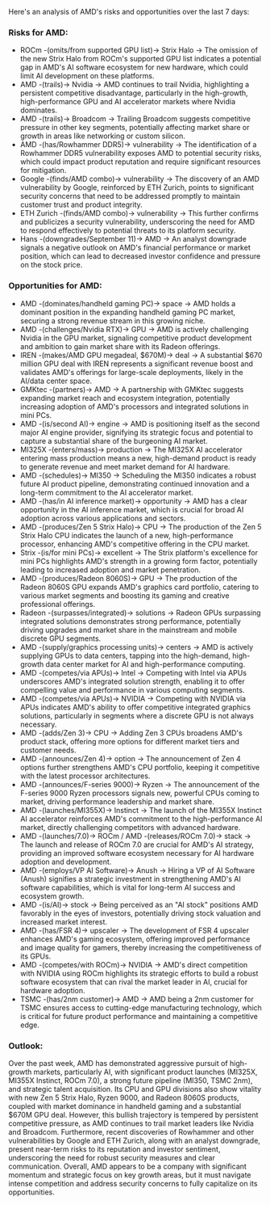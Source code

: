 Here's an analysis of AMD's risks and opportunities over the last 7 days:

### Risks for AMD:

-   ROCm -(omits/from supported GPU list)-> Strix Halo → The omission of the new Strix Halo from ROCm's supported GPU list indicates a potential gap in AMD's AI software ecosystem for new hardware, which could limit AI development on these platforms.
-   AMD -(trails)-> Nvidia → AMD continues to trail Nvidia, highlighting a persistent competitive disadvantage, particularly in the high-growth, high-performance GPU and AI accelerator markets where Nvidia dominates.
-   AMD -(trails)-> Broadcom → Trailing Broadcom suggests competitive pressure in other key segments, potentially affecting market share or growth in areas like networking or custom silicon.
-   AMD -(has/Rowhammer DDR5)-> vulnerability → The identification of a Rowhammer DDR5 vulnerability exposes AMD to potential security risks, which could impact product reputation and require significant resources for mitigation.
-   Google -(finds/AMD combo)-> vulnerability → The discovery of an AMD vulnerability by Google, reinforced by ETH Zurich, points to significant security concerns that need to be addressed promptly to maintain customer trust and product integrity.
-   ETH Zurich -(finds/AMD combo)-> vulnerability → This further confirms and publicizes a security vulnerability, underscoring the need for AMD to respond effectively to potential threats to its platform security.
-   Hans -(downgrades/September 11)-> AMD → An analyst downgrade signals a negative outlook on AMD's financial performance or market position, which can lead to decreased investor confidence and pressure on the stock price.

### Opportunities for AMD:

-   AMD -(dominates/handheld gaming PC)-> space → AMD holds a dominant position in the expanding handheld gaming PC market, securing a strong revenue stream in this growing niche.
-   AMD -(challenges/Nvidia RTX)-> GPU → AMD is actively challenging Nvidia in the GPU market, signaling competitive product development and ambition to gain market share with its Radeon offerings.
-   IREN -(makes/AMD GPU megadeal, $670M)-> deal → A substantial $670 million GPU deal with IREN represents a significant revenue boost and validates AMD's offerings for large-scale deployments, likely in the AI/data center space.
-   GMKtec -(partners)-> AMD → A partnership with GMKtec suggests expanding market reach and ecosystem integration, potentially increasing adoption of AMD's processors and integrated solutions in mini PCs.
-   AMD -(is/second AI)-> engine → AMD is positioning itself as the second major AI engine provider, signifying its strategic focus and potential to capture a substantial share of the burgeoning AI market.
-   MI325X -(enters/mass)-> production → The MI325X AI accelerator entering mass production means a new, high-demand product is ready to generate revenue and meet market demand for AI hardware.
-   AMD -(schedules)-> MI350 → Scheduling the MI350 indicates a robust future AI product pipeline, demonstrating continued innovation and a long-term commitment to the AI accelerator market.
-   AMD -(has/in AI inference market)-> opportunity → AMD has a clear opportunity in the AI inference market, which is crucial for broad AI adoption across various applications and sectors.
-   AMD -(produces/Zen 5 Strix Halo)-> CPU → The production of the Zen 5 Strix Halo CPU indicates the launch of a new, high-performance processor, enhancing AMD's competitive offering in the CPU market.
-   Strix -(is/for mini PCs)-> excellent → The Strix platform's excellence for mini PCs highlights AMD's strength in a growing form factor, potentially leading to increased adoption and market penetration.
-   AMD -(produces/Radeon 8060S)-> GPU → The production of the Radeon 8060S GPU expands AMD's graphics card portfolio, catering to various market segments and boosting its gaming and creative professional offerings.
-   Radeon -(surpasses/integrated)-> solutions → Radeon GPUs surpassing integrated solutions demonstrates strong performance, potentially driving upgrades and market share in the mainstream and mobile discrete GPU segments.
-   AMD -(supply/graphics processing units)-> centers → AMD is actively supplying GPUs to data centers, tapping into the high-demand, high-growth data center market for AI and high-performance computing.
-   AMD -(competes/via APUs)-> Intel → Competing with Intel via APUs underscores AMD's integrated solution strength, enabling it to offer compelling value and performance in various computing segments.
-   AMD -(competes/via APUs)-> NVIDIA → Competing with NVIDIA via APUs indicates AMD's ability to offer competitive integrated graphics solutions, particularly in segments where a discrete GPU is not always necessary.
-   AMD -(adds/Zen 3)-> CPU → Adding Zen 3 CPUs broadens AMD's product stack, offering more options for different market tiers and customer needs.
-   AMD -(announces/Zen 4)-> option → The announcement of Zen 4 options further strengthens AMD's CPU portfolio, keeping it competitive with the latest processor architectures.
-   AMD -(announces/F-series 9000)-> Ryzen → The announcement of the F-series 9000 Ryzen processors signals new, powerful CPUs coming to market, driving performance leadership and market share.
-   AMD -(launches/MI355X)-> Instinct → The launch of the MI355X Instinct AI accelerator reinforces AMD's commitment to the high-performance AI market, directly challenging competitors with advanced hardware.
-   AMD -(launches/7.0)-> ROCm / AMD -(releases/ROCm 7.0)-> stack → The launch and release of ROCm 7.0 are crucial for AMD's AI strategy, providing an improved software ecosystem necessary for AI hardware adoption and development.
-   AMD -(employs/VP AI Software)-> Anush → Hiring a VP of AI Software (Anush) signifies a strategic investment in strengthening AMD's AI software capabilities, which is vital for long-term AI success and ecosystem growth.
-   AMD -(is/AI)-> stock → Being perceived as an "AI stock" positions AMD favorably in the eyes of investors, potentially driving stock valuation and increased market interest.
-   AMD -(has/FSR 4)-> upscaler → The development of FSR 4 upscaler enhances AMD's gaming ecosystem, offering improved performance and image quality for gamers, thereby increasing the competitiveness of its GPUs.
-   AMD -(competes/with ROCm)-> NVIDIA → AMD's direct competition with NVIDIA using ROCm highlights its strategic efforts to build a robust software ecosystem that can rival the market leader in AI, crucial for hardware adoption.
-   TSMC -(has/2nm customer)-> AMD → AMD being a 2nm customer for TSMC ensures access to cutting-edge manufacturing technology, which is critical for future product performance and maintaining a competitive edge.

### Outlook:

Over the past week, AMD has demonstrated aggressive pursuit of high-growth markets, particularly AI, with significant product launches (MI325X, MI355X Instinct, ROCm 7.0), a strong future pipeline (MI350, TSMC 2nm), and strategic talent acquisition. Its CPU and GPU divisions also show vitality with new Zen 5 Strix Halo, Ryzen 9000, and Radeon 8060S products, coupled with market dominance in handheld gaming and a substantial $670M GPU deal. However, this bullish trajectory is tempered by persistent competitive pressure, as AMD continues to trail market leaders like Nvidia and Broadcom. Furthermore, recent discoveries of Rowhammer and other vulnerabilities by Google and ETH Zurich, along with an analyst downgrade, present near-term risks to its reputation and investor sentiment, underscoring the need for robust security measures and clear communication. Overall, AMD appears to be a company with significant momentum and strategic focus on key growth areas, but it must navigate intense competition and address security concerns to fully capitalize on its opportunities.